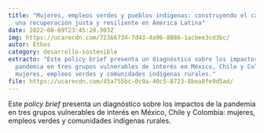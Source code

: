 ```yaml
---
title: "Mujeres, empleos verdes y pueblos indígenas: construyendo el camino para
  una recuperación justa y resiliente en América Latina"
date: 2022-08-09T23:45:20.903Z
img: https://ucarecdn.com/72366734-7d43-4a96-8886-1acbee3cd3bc/
autor: Ethos
category: desarrollo-sostenible
extracto: "Este policy brief presenta un diagnóstico sobre los impactos de la
  pandemia en tres grupos vulnerables de interés en México, Chile y Colombia:
  mujeres, empleos verdes y comunidades indígenas rurales."
file: https://ucarecdn.com/45a755bc-0c9a-40c5-8723-8bea8fe9d5ad/
---
```

Este *policy brief* presenta un diagnóstico sobre los impactos de la pandemia en tres grupos vulnerables de interés en México, Chile y Colombia: mujeres, empleos verdes y comunidades indígenas rurales.